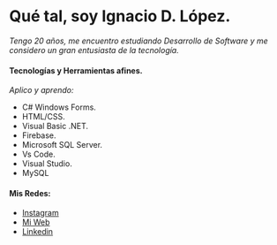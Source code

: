 # Qué tal, soy Ignacio D. López.

_Tengo 20 años, me encuentro estudiando Desarrollo de Software y me considero un gran entusiasta de la tecnología._

#### Tecnologías y Herramientas afines. 

_Aplico y aprendo:_

* C# Windows Forms.
* HTML/CSS.
* Visual Basic .NET.
* Firebase.
* Microsoft SQL Server.
* Vs Code.
* Visual Studio.
* MySQL

#### Mis Redes:

* [Instagram](https://www.instagram.com/ignaciodlopez/)
* [Mi Web](https://nachobtc.com/) 
* [Linkedin](https://www.linkedin.com/in/ignaciol%C3%B3pez/)


